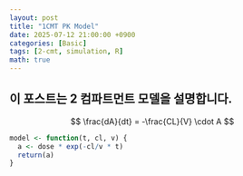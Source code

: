 ```yaml
---
layout: post
title: "1CMT PK Model"
date: 2025-07-12 21:00:00 +0900
categories: [Basic]
tags: [2-cmt, simulation, R]
math: true
---
```


## 이 포스트는 2 컴파트먼트 모델을 설명합니다.

$$
\frac{dA}{dt} = -\frac{CL}{V} \cdot A
$$

```r
model <- function(t, cl, v) {
  a <- dose * exp(-cl/v * t)
  return(a)
}
```
